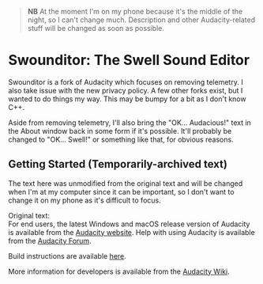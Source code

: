 >**NB** At the moment I'm on my phone because it's the middle of the night, so I can't change much. Description and other Audacity-related stuff will be changed as soon as possible.

# Swounditor: The Swell Sound Editor

Swounditor is a fork of Audacity which focuses on removing telemetry. I also take issue with the new privacy policy. A few other forks exist, but I wanted to do things my way. This may be bumpy for a bit as I don't know C++.

Aside from removing telemetry, I'll also bring the "OK... Audacious!" text in the About window back in some form if it's possible. It'll probably be changed to "OK... Swell!" or something like that, for obvious reasons.

## Getting Started (Temporarily-archived text)

The text here was unmodified from the original text and will be changed when I'm at my computer since it can be important, so I don't want to change it on my phone as it's difficult to focus.

Original text:<br>
For end users, the latest Windows and macOS release version of Audacity is available from the [Audacity website](https://www.audacityteam.org/download/).
Help with using Audacity is available from the [Audacity Forum](https://forum.audacityteam.org/).

Build instructions are available [here](BUILDING.md).

More information for developers is available from the [Audacity Wiki](https://wiki.audacityteam.org/wiki/For_Developers).
